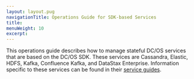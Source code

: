 ```yaml
---
layout: layout.pug
navigationTitle: Operations Guide for SDK-based Services
title:
menuWeight: 10
excerpt:
---
```


This operations guide describes how to manage stateful DC/OS services that are based on the DC/OS SDK. These services are Cassandra, Elastic, HDFS, Kafka, Confluence Kafka, and DataStax Enterprise. Information specific to these services can be found in their [service guides](https://docs.mesosphere.com/services/).
